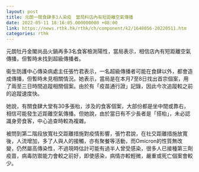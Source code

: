 ```yaml
---
layout: post
title: 元朗一間食肆多3人染疫　當局料店內有短距離空氣傳播
date: 2022-05-11 18:16:05.000000000 +08:00
link: https://news.rthk.hk/rthk/ch/component/k2/1648056-20220511.htm
categories: rthk
---
```


元朗牡丹金閣尚品火鍋再多3名食客檢測陽性，當局表示，相信店內有短距離空氣傳播，但暫時未找到超級傳播者。

衞生防護中心傳染病處主任張竹君表示，一名超級傳播者可能在食肆以外，都會造成傳播，但暫時未見相關情況。她表示，當局是在本月7至8日找出首宗個案，用了兩至三日時間追蹤相關個案。由於有「疫苗通行證」記錄，因此今次追蹤較之前的追蹤速度快。

她說，有關食肆大堂有30多張枱，涉及的食客個案，大部份都是坐中間或靠右，相信可能發生近距離空氣傳播。但她說，由於當日有不少長者是「搭枱」，未必認識身旁食客，中心追查時較為複雜。

被問到第二階段放寬社交距離措施對疫情影響，張竹君說，在社交距離措施放寬後，人流增加，多了人與人的接觸，亦有聚餐等活動，而Omicron的性質無改變，仍然屬高傳染性，不過現時估計可能有過半人曾受感染，很多人已接種第三劑疫苗，病毒防禦能力會較之前好，即使感染，病情亦較輕微，嚴重或死亡個案會較少。
